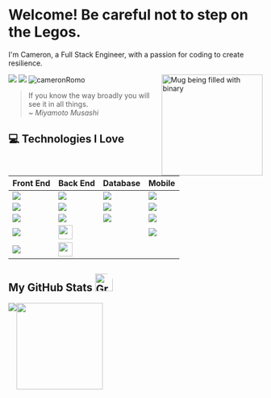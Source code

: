 <h1>Welcome! Be careful not to step on the Legos.</h1>
<p>I'm Cameron, a Full Stack Engineer, with a passion for coding to create resilience.</p>
<img src="https://media.giphy.com/media/v1.Y2lkPTc5MGI3NjExZGJzMGx5cDdkM2JidnJtYmlqcGdpdDZkMGptMTRvdzRvM2ZpYnVyaCZlcD12MV9pbnRlcm5hbF9naWZfYnlfaWQmY3Q9cw/hu9xj9UtxpoY3oytsh/giphy.gif" width="200px" height="200px" alt='Mug being filled with binary' align='right'/>
<a href="https://www.linkedin.com/in/CameronRomo/"><img src="https://img.shields.io/badge/-cameron_romo-blue?style=flat-square&logo=Linkedin&logoColor=white" /></a>
<a href="mailto:cromo1225@gmail.com"><img src="https://img.shields.io/badge/-cromo1225@gmail.com-c14438?style=flat-square&logo=Gmail&logoColor=white" /></a>
<img src="https://komarev.com/ghpvc/?username=cameronRomo" alt="cameronRomo" />

> If you know the way broadly you will see it in all things.<br>
> <em>~ Miyamoto Musashi</em>

## :computer: Technologies I Love
| Front End | Back End | Database | Mobile |
|---|---|---|---|
| <img src="https://img.shields.io/badge/React-20232A?style=for-the-badge&logo=react&logoColor=61DAFB"/> | <img src="https://img.shields.io/badge/Node%20js-339933?style=for-the-badge&logo=nodedotjs&logoColor=white"/> | <img src="https://img.shields.io/badge/MySQL-005C84?style=for-the-badge&logo=mysql&logoColor=white"/> | <img src="https://img.shields.io/badge/React_Native-20232A?style=for-the-badge&logo=react&logoColor=61DAFB"/> |
| <img src="https://img.shields.io/badge/Angular-DD0031?style=for-the-badge&logo=angular&logoColor=white"/> | <img src="https://img.shields.io/badge/Go-00ADD8?style=for-the-badge&logo=go&logoColor=white"/> | <img src="https://img.shields.io/badge/PostgreSQL-316192?style=for-the-badge&logo=postgresql&logoColor=white"/> | <img src="https://img.shields.io/badge/Expo-1B1F23?style=for-the-badge&logo=expo&logoColor=white"/> |
| <img src="https://img.shields.io/badge/Vue%20js-35495E?style=for-the-badge&logo=vuedotjs&logoColor=4FC08D"/> | <img src="https://img.shields.io/badge/Ruby_on_Rails-CC0000?style=for-the-badge&logo=ruby-on-rails&logoColor=white"/> | <img src="https://img.shields.io/badge/MongoDB-4EA94B?style=for-the-badge&logo=mongodb&logoColor=white"/> | <img src = "https://img.shields.io/badge/Xcode-007ACC?style=for-the-badge&logo=Xcode&logoColor=white"> |
| <img src = "https://img.shields.io/badge/next%20js-000000?style=for-the-badge&logo=nextdotjs&logoColor=white"> | <img src="https://img.shields.io/badge/CAPYBARA-08737f" height="28px"> | &#160; | <img src="https://img.shields.io/badge/Android_Studio-3DDC84?style=for-the-badge&logo=android-studio&logoColor=white" /> |
| <img src = "https://img.shields.io/badge/Cypress-17202C?style=for-the-badge&logo=cypress&logoColor=white"> | <img src="https://img.shields.io/badge/RSPEC-CC0100" height="28px"> | &#160; | &#160; |

## My GitHub Stats <img src="https://media.giphy.com/media/bmQBu3aSF0DxadphkG/giphy.gif" width="35px" alt="Graph in motion" style="border-radius: 0px 14px 0px 0px"/>
<div style="display: flex;">
<img src="https://github-readme-stats.vercel.app/api?username=cameronRomo&hide_border=true&show_icons=true&include_all_commits=true&count_private=true&line_height=21&theme=one_dark_pro" />
<img src = "https://github-readme-stats.vercel.app/api/top-langs/?username=cameronRomo&hide=html&hide_border=true&layout=compact&langs_count=8&theme=one_dark_pro" height="171px" />
</div>

